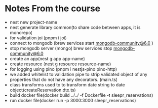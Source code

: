 #  Notes From the course

- nest new project-name
- nest generate library common(to share code between apps, it is monorepo)
- for validation joi (pnpm i joi)
- connect to mongodb (brew services start mongodb-community@6.0 )
- stop mongodb server (mongo) brew services stop mongodb-community@6.0
- create an app(nest g app app-name)
- create resource (nest g resource resource-name)
- for logging using pino (pnpm i nestjs-pino pino-http)
- we added whitelist to validation pipe to strip validated object of any properties that do not have any decorators. (main.ts)
- class transforms used to to transform date string to date object(createReservation.dto.ts)
- build docker file(docker build ../../ -f Dockerfile -t sleepr_reservations)
- run docker file(docker run -p 3000:3000 sleepr_reservations)
